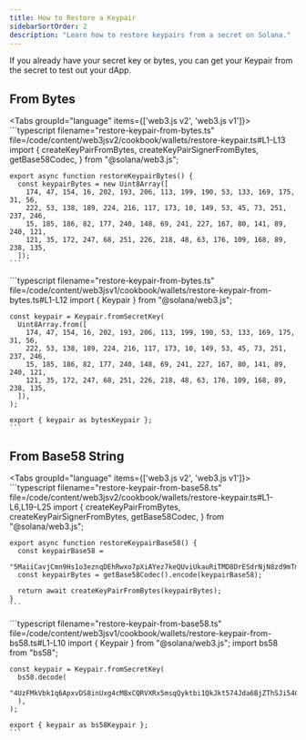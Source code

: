 ```yaml
---
title: How to Restore a Keypair
sidebarSortOrder: 2
description: "Learn how to restore keypairs from a secret on Solana."
---
```


If you already have your secret key or bytes, you can get your Keypair from the
secret to test out your dApp.

## From Bytes

<Tabs groupId="language" items={['web3.js v2', 'web3.js v1']}>
  <Tab value="web3.js v2">
    ```typescript filename="restore-keypair-from-bytes.ts" file=/code/content/web3jsv2/cookbook/wallets/restore-keypair.ts#L1-L13
    import {
      createKeyPairFromBytes,
      createKeyPairSignerFromBytes,
      getBase58Codec,
    } from "@solana/web3.js";

    export async function restoreKeypairBytes() {
      const keypairBytes = new Uint8Array([
        174, 47, 154, 16, 202, 193, 206, 113, 199, 190, 53, 133, 169, 175, 31, 56,
        222, 53, 138, 189, 224, 216, 117, 173, 10, 149, 53, 45, 73, 251, 237, 246,
        15, 185, 186, 82, 177, 240, 148, 69, 241, 227, 167, 80, 141, 89, 240, 121,
        121, 35, 172, 247, 68, 251, 226, 218, 48, 63, 176, 109, 168, 89, 238, 135,
      ]);
    ```

  </Tab>

  <Tab value="web3.js v1">
    ```typescript filename="restore-keypair-from-bytes.ts" file=/code/content/web3jsv1/cookbook/wallets/restore-keypair-from-bytes.ts#L1-L12
    import { Keypair } from "@solana/web3.js";

    const keypair = Keypair.fromSecretKey(
      Uint8Array.from([
        174, 47, 154, 16, 202, 193, 206, 113, 199, 190, 53, 133, 169, 175, 31, 56,
        222, 53, 138, 189, 224, 216, 117, 173, 10, 149, 53, 45, 73, 251, 237, 246,
        15, 185, 186, 82, 177, 240, 148, 69, 241, 227, 167, 80, 141, 89, 240, 121,
        121, 35, 172, 247, 68, 251, 226, 218, 48, 63, 176, 109, 168, 89, 238, 135,
      ]),
    );

    export { keypair as bytesKeypair };
    ```

  </Tab>
</Tabs>

## From Base58 String

<Tabs groupId="language" items={['web3.js v2', 'web3.js v1']}>
  <Tab value="web3.js v2">
    ```typescript filename="restore-keypair-from-base58.ts" file=/code/content/web3jsv2/cookbook/wallets/restore-keypair.ts#L1-L6,L19-L25
    import {
      createKeyPairFromBytes,
      createKeyPairSignerFromBytes,
      getBase58Codec,
    } from "@solana/web3.js";

    export async function restoreKeypairBase58() {
      const keypairBase58 =
        "5MaiiCavjCmn9Hs1o3eznqDEhRwxo7pXiAYez7keQUviUkauRiTMD8DrESdrNjN8zd9mTmVhRvBJeg5vhyvgrAhG";
      const keypairBytes = getBase58Codec().encode(keypairBase58);

      return await createKeyPairFromBytes(keypairBytes);
    }
    ```

  </Tab>

  <Tab value="web3.js v1">
    ```typescript filename="restore-keypair-from-base58.ts" file=/code/content/web3jsv1/cookbook/wallets/restore-keypair-from-bs58.ts#L1-L10
    import { Keypair } from "@solana/web3.js";
    import bs58 from "bs58";

    const keypair = Keypair.fromSecretKey(
      bs58.decode(
        "4UzFMkVbk1q6ApxvDS8inUxg4cMBxCQRVXRx5msqQyktbi1QkJkt574Jda6BjZThSJi54CHfVoLFdVFX8XFn233L",
      ),
    );

    export { keypair as bs58Keypair };
    ```

  </Tab>
</Tabs>
